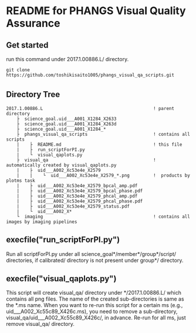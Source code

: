# README for PHANGS Visual Quality Assurance  
## Get started
run this command under 2017.1.00886.L/ directory.
```
git clone https://github.com/toshikisaito1005/phangs_visual_qa_scripts.git
```


## Directory Tree　　
```  
2017.1.00886.L                                          ! parent directory
    ├  science_goal.uid___A001_X1284_X2633  
    ├  science_goal.uid___A001_X1284_X263d  
    ├  science_goal.uid___A001_X1284_*  
    ├  phangs_visual_qa_scripts                         ! contains all scripts
    |    ├  README.md                                   ! this file
    |    ├  run_scriptForPI.py  
    |    └  visual_qaplots.py  
    ├  visual_qa                                        ! automatically created by visual_qaplots.py  
    |    ├  uid___A002_Xc53e4e_X2579  
    |    |    └  uid___A002_Xc53e4e_X2579_*.png         !  products by plotms task
    |    ├  uid___A002_Xc53e4e_X2579_bpcal_amp.pdf  
    |    ├  uid___A002_Xc53e4e_X2579_bpcal_phase.pdf  
    |    ├  uid___A002_Xc53e4e_X2579_phcal_amp.pdf  
    |    ├  uid___A002_Xc53e4e_X2579_phcal_phase.pdf  
    |    ├  uid___A002_Xc53e4e_X2579_status.pdf    
    |    └  uid___A002_X*  
    └  imaging                                          ! contains all images by imaging pipelines
```  


## execfile("run_scriptForPI.py")  
Run all scriptForPI.py under all science_goal*/member*/group*/script/ directories, if calibrated/ directory is not present under group*/ directory.  


## execfile("visual_qaplots.py")
This script will create visual_qa/ directory under \*/2017.1.00886.L/ which contains all png files. The name of the created sub-directories is same as the \*.ms name. When you want to re-run this script for a certain ms (e.g., uid___A002_Xc55c89_X426c.ms), you need to remove a sub-directory, visual_qa/uid___A002_Xc55c89_X426c/, in advance. Re-run for all ms, just remove visual_qa/ directory.  

